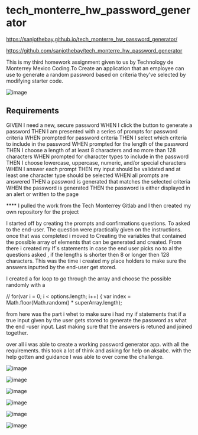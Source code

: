 # tech_monterre_hw_password_generator

https://sanjothebay.github.io/tech_monterre_hw_password_generator/

https://github.com/sanjothebay/tech_monterre_hw_password_generator

This is my third homework assignment given to us by Technology de Monterrey Mexico 
Coding.To Create an application that an employee can use to generate a random password 
based on criteria they’ve selected by modifying starter code.

![image](https://user-images.githubusercontent.com/67298961/96298870-c77a1d00-0fb8-11eb-834e-912aa295f9db.png)

## Requirements

GIVEN I need a new, secure password
WHEN I click the button to generate a password
THEN I am presented with a series of prompts for password criteria
WHEN prompted for password criteria
THEN I select which criteria to include in the password
WHEN prompted for the length of the password
THEN I choose a length of at least 8 characters and no more than 128 characters
WHEN prompted for character types to include in the password
THEN I choose lowercase, uppercase, numeric, and/or special characters
WHEN I answer each prompt
THEN my input should be validated and at least one character type should be selected
WHEN all prompts are answered
THEN a password is generated that matches the selected criteria
WHEN the password is generated
THEN the password is either displayed in an alert or written to the page

**** I pulled the work from the Tech Monterrey Gitlab and I then created my own repository for the project

I started off by creating the prompts and confirmations questions. To 
asked to the end-user. The question were practically given on the instructions.
once that was completed i moved to Creating the variables 
that contained the possible array of elements that can be generated and created.
From there i created my If`s statements in case the end user picks no to al the 
questions asked ,
if the lengths is shorter then 8 or longer then 128 characters.
This was the time i created my place holders to make sure the answers inputted by the 
end-user get stored. 

I created a for loop to go through the array and choose the possible randomly 
with a 

// for(var i = 0; i < options.length; i++) {
    var index = Math.floor(Math.random() * superArray.length);

from here was the part i whet to make sure i had my if statements  that if  a true  input 
given by the user gets stored to generate the password as what the end -user input.
Last making sure that the answers is retuned and joined together.

over all i was able to create a working password generator app.
with all the requirements. this took a lot of think and asking for help on aksabc.
with the help gotten and guidance I was able to over come the challenge. 


![image](https://user-images.githubusercontent.com/67298961/96301104-4fadf180-0fbc-11eb-8d70-0d50ca868523.png)

![image](https://user-images.githubusercontent.com/67298961/96301378-b9c69680-0fbc-11eb-9465-7e0c91a7ef1d.png)

![image](https://user-images.githubusercontent.com/67298961/96301538-f6928d80-0fbc-11eb-9395-8c3303109aac.png)

![image](https://user-images.githubusercontent.com/67298961/96301441-d236b100-0fbc-11eb-8de7-a1546a5ea3e0.png)

![image](https://user-images.githubusercontent.com/67298961/96301595-0ad68a80-0fbd-11eb-9e70-586a6143703e.png)

![image](https://user-images.githubusercontent.com/67298961/96301667-1f1a8780-0fbd-11eb-96c9-dcea25e6bb33.png)
